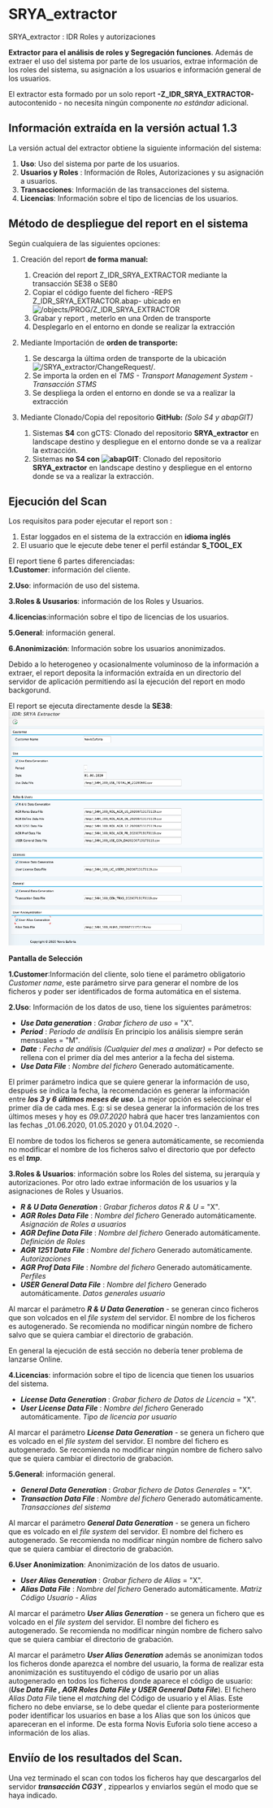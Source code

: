 # SRYA_extractor
SRYA_extractor : IDR Roles y autorizaciones


**Extractor para el análisis de roles y Segregación funciones**. Además de extraer el uso del sistema por parte de los usuarios, extrae información de los roles del sistema, su asignación a los usuarios e información general de los usuarios.  

El extractor esta formado por un solo report **-Z_IDR_SRYA_EXTRACTOR-** autocontenido - no necesita ningún componente _no estándar_ adicional. 

## Información extraída en la versión actual 1.3
La versión actual del extractor obtiene la siguiente información del sistema:

1. **Uso**: Uso del sistema por parte de los usuarios.
2. **Usuarios y Roles** : Información de Roles, Autorizaciones y su asignación a usuarios. 
3. **Transacciones**: Información de las transacciones del sistema.
4. **Licencias**: Información sobre el tipo de licencias de los usuarios.


## Método de despliegue del report en el sistema
Según cualquiera de las siguientes opciones: 

1. Creación del report **de forma manual:**

   1. Creación del report Z_IDR_SRYA_EXTRACTOR mediante la transacción SE38 o SE80
   2. Copiar el código fuente del fichero -REPS Z_IDR_SRYA_EXTRACTOR.abap- ubicado en ![/objects/PROG/Z_IDR_SRYA_EXTRACTOR](https://github.com/NovisEuforia/SRYA_extractor/blob/master/objects/PROG/Z_IDR_SRYA_EXTRACTOR/REPS%20Z_IDR_SRYA_EXTRACTOR.abap)
   3. Grabar y report , meterlo en una Orden de transporte
   4. Desplegarlo en el entorno en donde se realizar la extracción
  
2. Mediante Importación de **orden de transporte:**

   1. Se descarga la última orden de transporte de la ubicación  ![/SRYA_extractor/ChangeRequest/](https://github.com/NovisEuforia/SRYA_extractor/blob/master/ChangeRequest).
   2. Se importa la orden en el _TMS - Transport Management System_ - _Transacción STMS_
   3. Se despliega la orden el entorno en donde se va a realizar la extracción
   
3. Mediante Clonado/Copia del repositorio **GitHub:** _(Solo S4 y abapGIT)_

   1. Sistemas **S4** con gCTS: Clonado del repositorio **SRYA_extractor** en landscape destino y despliegue en el entorno donde se va a realizar la extracción.
   2. Sistemas **no S4 con ![abapGIT](https://github.com/larshp/abapGit.git)**: Clonado del repositorio **SRYA_extractor** en landscape destino y despliegue en el entorno donde se va a realizar la extracción.  
   
## Ejecución del Scan

Los requisitos para poder ejecutar el report son :

1. Estar loggados en el sistema de la extracción en **idioma inglés** 
2. El usuario que le ejecute debe tener el perfil estándar **S_TOOL_EX**
  
   
  El report tiene 6 partes diferenciadas:  
**1.Customer**: información del cliente.

**2.Uso**: información de uso del sistema.

**3.Roles & Ususarios**: información de los Roles y Usuarios.

**4.licencias**:información sobre el tipo de licencias de los usuarios.

**5.General**: información general.

**6.Anonimización**: Información sobre los usuarios anonimizados.

  Debido a lo heterogeneo y ocasionalmente voluminoso de la información a extraer, el report deposita la información extraída en un directorio del servidor de aplicación permitiendo así la ejecución del report en modo backgorund.
  
  El report se ejecuta directamente desde la **SE38**:
![Pantalla de selección](https://github.com/NovisEuforia/SRYA_extractor/blob/master/files/Z_IDR_SRYA_EXTRACTOR_1000.png?raw=true)  
    
 **Pantalla de Selección**
 
 **1.Customer**:Información del cliente, solo tiene el parámetro obligatorio _Customer name_, este parámetro sirve para generar el nombre de los ficheros y poder ser identificados de forma automática en el sistema.
 
 **2.Uso**: Información de los datos de uso, tiene los siguientes parámetros:
 
* **_Use Data generation_**   : _Grabar fichero de uso_ = "X".
* **_Period_** : _Periodo de análisis_ En principio los análisis siempre serán mensuales = "M".
* **_Date_**   : _Fecha de análisis (Cualquier del mes a analizar)_  = Por defecto se rellena con el primer día del mes anterior a la fecha del sistema.
* **_Use Data File_** : _Nombre del fichero_ Generado automáticamente.            

El primer parámetro indica que se quiere generar la información de uso, después se índica la fecha, la recomendación es generar la información entre **_los 3 y 6 últimos meses de uso_**. La mejor opción es seleccioinar el primer día de cada mes. E.g: si se desea generar la información de los tres últimos meses y hoy es _09.07.2020_  habrá que hacer tres lanzamientos con las fechas _01.06.2020, 01.05.2020 y 01.04.2020 -. 

El nombre de todos los ficheros se genera automáticamente, se recomienda no modificar el nombre de los ficheros salvo el directorio que por defecto es el **_tmp_**.

**3.Roles & Usuarios**: información sobre los Roles del sistema, su jerarquía y autorizaciones. Por otro lado extrae información de los usuarios y la asignaciones de Roles y Usuarios.

* **_R & U Data Generation_** : _Grabar ficheros datos R & U_ = "X".
* **_AGR Roles Data File_** : _Nombre del fichero_ Generado automáticamente. _Asignación de Roles a usuarios_
* **_AGR Define Data File_** : _Nombre del fichero_ Generado automáticamente. _Definición de Roles_ 
* **_AGR 1251 Data File_** : _Nombre del fichero_ Generado automáticamente. _Autorizaciones_
* **_AGR Prof Data File_** : _Nombre del fichero_ Generado automáticamente. _Perfiles_
* **_USER General Data File_** : _Nombre del fichero_ Generado automáticamente. _Datos generales usuario_

Al marcar el parámetro **_R & U Data Generation_** - se generan cinco ficheros que son volcados en el _file system_ del servidor. El nombre de los ficheros es autogenerado. Se recomienda no modificar ningún nombre de fichero salvo que se quiera cambiar el directorio de grabación.

En general la ejecución de está sección no debería tener problema de lanzarse Online.

**4.Licencias**: información sobre el tipo de licencia que tienen los usuarios del sistema.

* **_License Data Generation_** : _Grabar fichero de Datos de Licencia_ = "X".
* **_User License Data File_** : _Nombre del fichero_ Generado automáticamente. _Tipo de licencia por usuario_

Al marcar el parámetro **_License Data Generation_** - se genera un fichero que es volcado en el _file system_ del servidor. El nombre del fichero es autogenerado. Se recomienda no modificar ningún nombre de fichero salvo que se quiera cambiar el directorio de grabación.

**5.General**: información general.

* **_General Data Generation_** : _Grabar fichero de Datos Generales_ = "X".
* **_Transaction Data File_** : _Nombre del fichero_ Generado automáticamente. _Transacciones del sistema_

Al marcar el parámetro **_General Data Generation_**  - se genera un fichero que es volcado en el _file system_ del servidor. El nombre del fichero es autogenerado. Se recomienda no modificar ningún nombre de fichero salvo que se quiera cambiar el directorio de grabación.

**6.User Anonimization**: Anonimización de los datos de usuario.

* **_User Alias Generation_** : _Grabar fichero de Alias_ = "X".
* **_Alias Data File_** : _Nombre del fichero_ Generado automáticamente. _Matriz Código Usuario - Alias_

Al marcar el parámetro **_User Alias Generation_**  - se genera un fichero que es volcado en el _file system_ del servidor. El nombre del fichero es autogenerado. Se recomienda no modificar ningún nombre de fichero salvo que se quiera cambiar el directorio de grabación.

Al marcar el parámetro **_User Alias Generation_**  además se anonimizan todos los ficheros donde aparezca el nombre del usuario, la forma de realizar esta anonimización es sustituyendo el código de usario por un alias autogenerado en todos los ficheros donde aparece el código de usuario: (**_Use Data File , AGR Roles Data File y USER General Data File_**). El fichero _Alias Data File_ tiene el _matching_ del Código de usuario y el Alias. Este fichero no debe enviarse, se lo debe quedar el cliente para posteriormente poder identificar los usuarios en base a los Alias que son los únicos que apareceran en el informe. De esta forma Novis Euforia solo tiene acceso a información de los alias.

## Enviío de los resultados del Scan.
Una vez terminado el scan con todos los ficheros hay que descargarlos del servidor _**transacción CG3Y**_ , zippearlos y enviarlos según el modo que se haya indicado.
